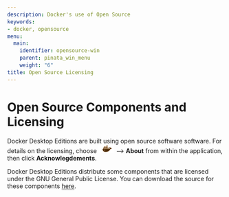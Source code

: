 ```yaml
---
description: Docker's use of Open Source
keywords:
- docker, opensource
menu:
  main:
    identifier: opensource-win
    parent: pinata_win_menu
    weight: "6"
title: Open Source Licensing
---
```


# Open Source Components and Licensing

Docker Desktop Editions are built using open source software software. For details on the licensing, choose <img src="../images/whale-x.png"> --> **About** from within the application, then click **Acknowlegdements**.

Docker Desktop Editions distribute some components that are licensed under the GNU General Public License. You can download the source for these components [here](https://download.docker.com/opensource/License.tar.gz).
